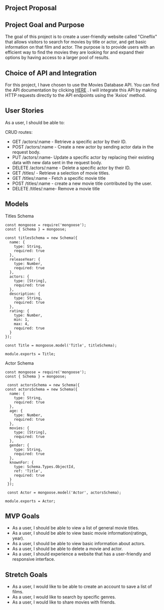 ## Project Proposal
## Project Goal and Purpose
The goal of this project is to create a user-friendly website called "Cineflix" that allows visitors to search for movies by title or actor, and get basic information on that film and actor. The purpose is to provide users with an efficient way to find the movies they are looking for and expand their options by having access to a larger pool of results.

## Choice of API and Integration
For this project, I have chosen to use the Movies Database API. You can find the API documentation by clicking [HERE](https://rapidapi.com/SAdrian/api/moviesdatabase) . I will integrate this API by making HTTP requests directly to the API endpoints using the 'Axios' method.


## User Stories
As a user, I should be able to:

CRUD routes:
- GET /actors/:name - Retrieve a specific actor by their ID.
- POST /actors/:name - Create a new actor by sending actor data in the request body.
- PUT /actors/:name- Update a specific actor by replacing their existing data with new data sent in the request body.
- DELETE /actors/:name - Delete a specific actor by their ID.
- GET /titles/ - Retrieve a selection of movie titles.
- GET /titles/:name - Fetch a specific movie title 
- POST /titles/:name - create a new movie title contributed by the user.
- DELETE /titles/:name- Remove a movie title 

## Models
Titles Schema
```
const mongoose = require('mongoose');
const { Schema } = mongoose;

const titlesSchema = new Schema({
  name: {
    type: String,
    required: true
  },
  releaseYear: {
    type: Number,
    required: true
  },
  actors: {
    type: [String],
    required: true
  },
  description: {
    type: String,
    required: true
  },
  rating: {
    type: Number,
    min: 1,
    max: 4,
    required: true
  }
});

const Title = mongoose.model('Title', titleSchema);

module.exports = Title;
```
Actor Schema
```
const mongoose = require('mongoose');
const { Schema } = mongoose;

 const actorsSchema = new Schema({
const actorsSchema = new Schema({
  name: {
    type: String,
    required: true
  },
  age: {
    type: Number,
    required: true
  },
  movies: {
    type: [String],
    required: true
  },
  gender: {
    type: String,
    required: true
  },
  knownFor: {
    type: Schema.Types.ObjectId,
    ref: 'Title',
    required: true
  }
 });
 
 const Actor = mongoose.model('Actor', actorsSchema);

module.exports = Actor;
```

## MVP Goals
- As a user, I should be able to view a list of general movie titles.
- As a user, I should be able to view basic movie information(ratings, year).
- As a user, I should be able to view basic information about actors.
- As a user, I should be able to delete a movie and actor.
- As a user, I should experience a website that has a user-friendly and responsive interface.

## Stretch Goals
- As a user, I would like to be able to create an account to save a list of films.
- As a user, I would like to search by specific genres. 
- As a user, I would like to share movies with friends.

